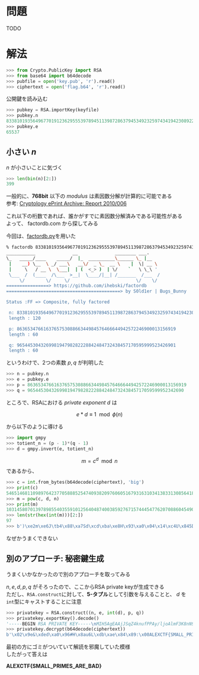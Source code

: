 <!-- TITLE: Poor Rsa -->
<!-- SUBTITLE: A quick summary of Poor Rsa -->

# 問題

TODO

# 解法

```python
>>> from Crypto.PublicKey import RSA
>>> from base64 import b64decode 
>>> pubfile = open('key.pub', 'r').read()
>>> ciphertext = open('flag.b64', 'r').read()
```

公開鍵を読み込む

```python 
>>> pubkey = RSA.importKey(keyfile)
>>> pubkey.n
833810193564967701912362955539789451139872863794534923259743419423089229206473091408403560311191545764221310666338878019
>>> pubkey.e
65537 
```

## 小さい $n$ 

$n$ が小さいことに気づく

```python 
>>> len(bin(n)[2:])
399
```

一般的に、**768bit** 以下の *modulus* は素因数分解が計算的に可能である  
参考: [Cryptology ePrint Archive: Report 2010/006](https://eprint.iacr.org/2010/006)

これ以下の桁数であれば、誰かがすでに素因数分解済みである可能性がある  
よって、 factordb.com から探してみる

今回は、[factordb.py](https://github.com/ihebski/factordb)を用いた

```sh
% factordb 833810193564967701912362955539789451139872863794534923259743419423089229206473091408403560311191545764221310666338878019
___________              __              ________ ___.    
\_   _____/____    _____/  |_  __________\______ \_ |__  
 |    __) \__  \ _/ ___\   __\/  _ \_  __ \    |  \| __ \ 
 |     \   / __ \  \___|  | (  <_> )  | \/    `   \ \_\ '
 \___  /  (____  /\___  >__|  \____/|__| /_______  /___  /
     \/        \/     \/                         \/    \/ 
================> https://github.com/ihebski/factordb
===========================================> by S0ld1er | Bugs_Bunny 

Status :FF => Composite, fully factored

 n: 833810193564967701912362955539789451139872863794534923259743419423089229206473091408403560311191545764221310666338878019 
 length : 120 

 p: 863653476616376575308866344984576466644942572246900013156919 
 length : 60 

 q: 965445304326998194798282228842484732438457170595999523426901 
 length : 60 
```

というわけで、2つの素数 $p, q$ が判明した

```python 
>>> n = pubkey.n
>>> e = pubkey.e
>>> p = 863653476616376575308866344984576466644942572246900013156919
>>> q = 96544530432699819479828222884248473243845717059599952342690
```

ところで、RSAにおける *private exponent* $d$ は

$$e*d \equiv 1 \mod \phi(n)$$

から以下のように導ける

```python
>>> import gmpy
>>> totient_n = (p - 1)*(q - 1)
>>> d = gmpy.invert(e, totient_n)
```

$$m = c^d \mod n$$
であるから、

```python
>>> c = int.from_bytes(b64decode(ciphertext), 'big')
>>> print(c)
546514681109897642377058885254740938209760605167931631034138331308564188002339494648530153228068817245276146038543125484
>>> m = pow(c, d, n)
>>> print(m)
103145807013978985540355910125640487400385927671574445477620708860454905704702407706197052505510447088948250826538250
>>> len(str(hex(int(m)))[2:])
97
>>> b')\xe2m\xe6J\tb4\x88\xa7Sd\xcd\xba\xe8H\x93\xa0\x04\x14\xc4U\x845Dg\xb54\xd4\x14\xc4\xc5\xf5\x05$\x94\xd4U5\xf4\x15$U\xf4$\x14G\xd0'
```

なぜかうまくできない

## 別のアプローチ: 秘密鍵生成

うまくいかなかったので別のアプローチを取ってみる


$n, e, d, p, q$ がそろったので、ここからRSA private keyが生成できる  
ただし、`RSA.construct`に対して、**5-タプル**として引数を与えることと、 $d$ を`int`型にキャストすることに注意

```python 
>>> privatekey = RSA.construct((n, e, int(d), p, q))
>>> privatekey.exportKey().decode()
'-----BEGIN RSA PRIVATE KEY-----\nMIH5AgEAAjJSqZ4knufPPAy/ljoAlmF3K8nN9uHj+/xuRKB6Xg+JRFep+Bw64TKs\nVoPTWyi6XDJCQwIDAQABAjIzrQnKBvUPnpCxrK5x85DWuS8dbTtmFP+HEYHE3wja\nTF9QEkV6ZDCUBers1jQeQwJ5MQIaAImWgwYMdrnA3lgaaeDqnZG+0Qcb6x2SSjcC\nGgCZzedK7e6Hrf/daEy8R451mHC08gaS9lJVAhlmZEB1y+i/LC1L27xXycIhqKPe\naoR6qVfZAhlbPhKLmhFavne/AqQbQhwaWT/rqHUL9EMtAhk5pem+TgbW3zCYF8v7\nj0mjJ31NC+0sLmx5\n-----END RSA PRIVATE KEY-----'
>>> privatekey.decrypt(b64decode(ciphertext))
b'\x02\x9e&\xded\xa0\x96#H\x8au6L\xdb\xae\x84\x89:\x00ALEXCTF{SMALL_PRIMES_ARE_BAD}\n'
```

最初の方にゴミがついていて解読を邪魔していた模様  
したがって答えは

**ALEXCTF{SMALL_PRIMES_ARE_BAD}**